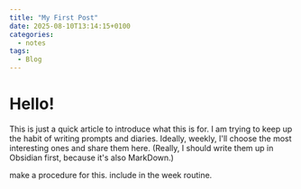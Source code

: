 ```yaml
---
title: "My First Post"
date: 2025-08-10T13:14:15+0100
categories:
  - notes
tags:
  - Blog
---
```



# Hello!
This is just a quick article to introduce what this is for. I am trying to keep up the habit of writing prompts and diaries. Ideally, weekly,  I'll choose the most interesting ones and share them here. (Really, I should write them up in Obsidian first, because it's also MarkDown.)

make a procedure for this. include in the week routine.